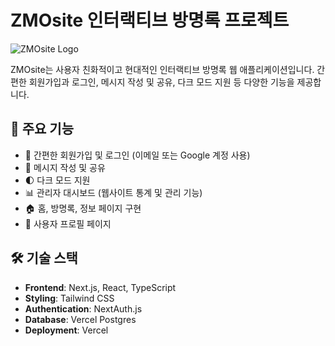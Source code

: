 # ZMOsite 인터랙티브 방명록 프로젝트

![ZMOsite Logo](public/images/logo.png)

ZMOsite는 사용자 친화적이고 현대적인 인터랙티브 방명록 웹 애플리케이션입니다. 간편한 회원가입과 로그인, 메시지 작성 및 공유, 다크 모드 지원 등 다양한 기능을 제공합니다.

## 🌟 주요 기능

- 📝 간편한 회원가입 및 로그인 (이메일 또는 Google 계정 사용)
- 💬 메시지 작성 및 공유
- 🌓 다크 모드 지원
- 📊 관리자 대시보드 (웹사이트 통계 및 관리 기능)
- 🏠 홈, 방명록, 정보 페이지 구현
- 👤 사용자 프로필 페이지

## 🛠 기술 스택

- **Frontend**: Next.js, React, TypeScript
- **Styling**: Tailwind CSS
- **Authentication**: NextAuth.js
- **Database**: Vercel Postgres
- **Deployment**: Vercel